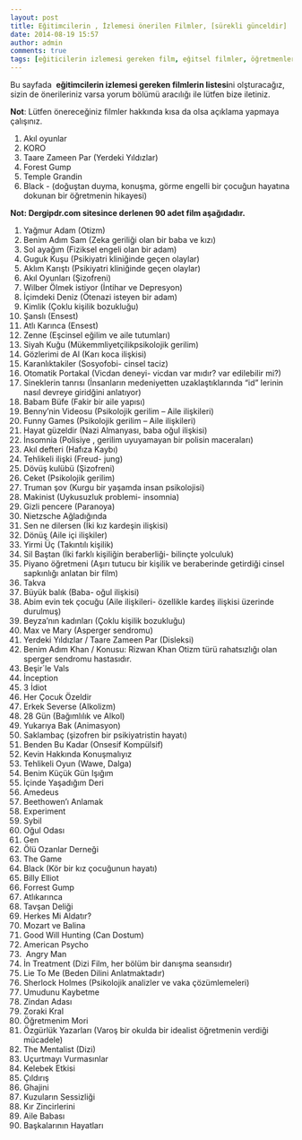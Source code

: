 ```yaml
---
layout: post
title: Eğitimcilerin , İzlemesi önerilen Filmler, [sürekli günceldir]
date: 2014-08-19 15:57
author: admin
comments: true
tags: [eğiticilerin izlemesi gereken film, eğitsel filmler, öğretmenlere film önerisi, Özel konular, Son Konular]
---
```

Bu sayfada  <strong>eğitimcilerin izlemesi gereken filmlerin listesi</strong>ni olşturacağız, sizin de önerileriniz varsa yorum bölümü aracılığı ile lütfen bize iletiniz.

<strong>Not</strong>: Lütfen önereceğiniz filmler hakkında kısa da olsa açıklama yapmaya çalışınız.
<ol>
	<li>Akıl oyunlar</li>
	<li>KORO</li>
	<li>Taare Zameen Par (Yerdeki Yıldızlar)</li>
	<li>Forest Gump</li>
	<li>Temple Grandin</li>
	<li>Black - (doğuştan duyma, konuşma, görme engelli bir çocuğun hayatına dokunan bir öğretmenin hikayesi)</li>
</ol>
<strong>Not: Dergipdr.com sitesince derlenen 90 adet film aşağıdadır.</strong>
<ol>
	<li>Yağmur Adam (Otizm)</li>
	<li>Benim Adım Sam (Zeka geriliği olan bir baba ve kızı)</li>
	<li>Sol ayağım (Fiziksel engeli olan bir adam)</li>
	<li>Guguk Kuşu (Psikiyatri kliniğinde geçen olaylar)</li>
	<li>Aklım Karıştı (Psikiyatri kliniğinde geçen olaylar)</li>
	<li>Akıl Oyunları (Şizofreni)</li>
	<li>Wilber Ölmek istiyor (İntihar ve Depresyon)</li>
	<li>İçimdeki Deniz (Ötenazi isteyen bir adam)</li>
	<li>Kimlik (Çoklu kişilik bozukluğu)</li>
	<li>Şanslı (Ensest)</li>
	<li>Atlı Karınca (Ensest)</li>
	<li>Zenne (Eşcinsel eğilim ve aile tutumları)</li>
	<li>Siyah Kuğu (Mükemmliyetçilikpsikolojik gerilim)</li>
	<li>Gözlerimi de Al (Karı koca ilişkisi)</li>
	<li>Karanlıktakiler (Sosyofobi- cinsel taciz)</li>
	<li>Otomatik Portakal (Vicdan deneyi- vicdan var mıdır? var edilebilir mi?)</li>
	<li>Sineklerin tanrısı (İnsanların medeniyetten uzaklaştıklarında “id” lerinin nasıl devreye giridğini anlatıyor)</li>
	<li>Babam Büfe (Fakir bir aile yapısı)</li>
	<li>Benny’nin Videosu (Psikolojik gerilim – Aile ilişkileri)</li>
	<li>Funny Games (Psikolojik gerilim – Aile ilişkileri)</li>
	<li>Hayat güzeldir (Nazi Almanyası, baba oğul ilişkisi)</li>
	<li>İnsomnia (Polisiye , gerilim uyuyamayan bir polisin maceraları)</li>
	<li>Akıl defteri (Hafıza Kaybı)</li>
	<li>Tehlikeli ilişki (Freud- jung)</li>
	<li>Dövüş kulübü (Şizofreni)</li>
	<li>Ceket (Psikolojik gerilim)</li>
	<li>Truman şov (Kurgu bir yaşamda insan psikolojisi)</li>
	<li>Makinist (Uykusuzluk problemi- insomnia)</li>
	<li>Gizli pencere (Paranoya)</li>
	<li>Nietzsche Ağladığında</li>
	<li>Sen ne dilersen (İki kız kardeşin ilişkisi)</li>
	<li>Dönüş (Aile içi ilişkiler)</li>
	<li>Yirmi Üç (Takıntılı kişilik)</li>
	<li>Sil Baştan (İki farklı kişiliğin beraberliği- bilinçte yolculuk)</li>
	<li>Piyano öğretmeni (Aşırı tutucu bir kişilik ve beraberinde getirdiği cinsel sapkınlığı anlatan bir film)</li>
	<li>Takva</li>
	<li>Büyük balık (Baba- oğul ilişkisi)</li>
	<li>Abim evin tek çocuğu (Aile ilişkileri- özellikle kardeş ilişkisi üzerinde durulmuş)</li>
	<li>Beyza’nın kadınları (Çoklu kişilik bozukluğu)</li>
	<li>Max ve Mary (Asperger sendromu)</li>
	<li>Yerdeki Yıldızlar / Taare Zameen Par (Disleksi)</li>
	<li>Benim Adım Khan / Konusu: Rizwan Khan Otizm türü rahatsızlığı olan sperger sendromu hastasıdır.</li>
	<li>Beşir´le Vals</li>
	<li>İnception</li>
	<li>3 İdiot</li>
	<li>Her Çocuk Özeldir</li>
	<li>Erkek Severse (Alkolizm)</li>
	<li>28 Gün (Bağımlılık ve Alkol)</li>
	<li>Yukarıya Bak (Animasyon)</li>
	<li>Saklambaç (şizofren bir psikiyatristin hayatı)</li>
	<li>Benden Bu Kadar (Onsesif Kompülsif)</li>
	<li>Kevin Hakkında Konuşmalıyız</li>
	<li>Tehlikeli Oyun (Wawe, Dalga)</li>
	<li>Benim Küçük Gün Işığım</li>
	<li>İçinde Yaşadığım Deri</li>
	<li>Amedeus</li>
	<li>Beethowen’ı Anlamak</li>
	<li>Experiment</li>
	<li>Sybil</li>
	<li>Oğul Odası</li>
	<li>Gen</li>
	<li>Ölü Ozanlar Derneği</li>
	<li>The Game</li>
	<li>Black (Kör bir kız çocuğunun hayatı)</li>
	<li>Billy Elliot</li>
	<li>Forrest Gump</li>
	<li>Atlıkarınca</li>
	<li>Tavşan Deliği</li>
	<li>Herkes Mi Aldatır?</li>
	<li>Mozart ve Balina</li>
	<li>Good Will Hunting (Can Dostum)</li>
	<li>American Psycho</li>
	<li> Angry Man</li>
	<li>İn Treatment (Dizi Film, her bölüm bir danışma seansıdır)</li>
	<li>Lie To Me (Beden Dilini Anlatmaktadır)</li>
	<li>Sherlock Holmes (Psikolojik analizler ve vaka çözümlemeleri)</li>
	<li>Umudunu Kaybetme</li>
	<li>Zindan Adası</li>
	<li>Zoraki Kral</li>
	<li>Öğretmenim Mori</li>
	<li>Özgürlük Yazarları (Varoş bir okulda bir idealist öğretmenin verdiği mücadele)</li>
	<li>The Mentalist (Dizi)</li>
	<li>Uçurtmayı Vurmasınlar</li>
	<li>Kelebek Etkisi</li>
	<li>Çıldırış</li>
	<li>Ghajini</li>
	<li>Kuzuların Sessizliği</li>
	<li>Kır Zincirlerini</li>
	<li>Aile Babası</li>
	<li>Başkalarının Hayatları</li>
</ol>
&nbsp;
